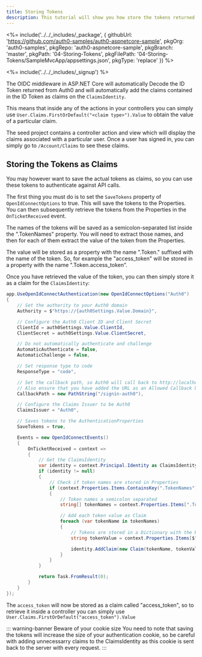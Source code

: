 ```yaml
---
title: Storing Tokens
description: This tutorial will show you how store the tokens returned from Auth0 in order to use them later on.
---
```


<%= include('../../_includes/_package', {
  githubUrl: 'https://github.com/auth0-samples/auth0-aspnetcore-sample',
  pkgOrg: 'auth0-samples',
  pkgRepo: 'auth0-aspnetcore-sample',
  pkgBranch: 'master',
  pkgPath: '04-Storing-Tokens',
  pkgFilePath: '04-Storing-Tokens/SampleMvcApp/appsettings.json',
  pkgType: 'replace'
}) %>

<%= include('../../_includes/_signup') %>

The OIDC middleware in ASP.NET Core will automatically Decode the ID Token returned from Auth0 and will automatically add the claims contained in the ID Token as claims on the `ClaimsIdentity`.

This means that inside any of the actions in your controllers you can simply use `User.Claims.FirstOrDefault("<claim type>").Value` to obtain the value of a particular claim.

The seed project contains a controller action and view which will display the claims associated with a particular user. Once a user has signed in, you can simply go to `/Account/Claims` to see these claims.

## Storing the Tokens as Claims

You may however want to save the actual tokens as claims, so you can use these tokens to authenticate against API calls.

The first thing you must do is to set the `SaveTokens` property of `OpenIdConnectOptions` to true. This will save the tokens to the Properties. You can then subsequently retrieve the tokens from the Properties in the `OnTicketReceived` event.

The names of the tokens will be saved as a semicolon-separated list inside the ".TokenNames" property. You will need to extract those names, and then for each of them extract the value of the token from the Properties.

The value will be stored as a property with the name ".Token." suffixed with the name of the token. So, for example the "access_token" will be stored in a property with the name ".Token.access_token". 

Once you have retrieved the value of the token, you can then simply store it as a claim for the `ClaimsIdentity`:

```csharp
app.UseOpenIdConnectAuthentication(new OpenIdConnectOptions("Auth0")
{
    // Set the authority to your Auth0 domain
    Authority = $"https://{auth0Settings.Value.Domain}",

    // Configure the Auth0 Client ID and Client Secret
    ClientId = auth0Settings.Value.ClientId,
    ClientSecret = auth0Settings.Value.ClientSecret,

    // Do not automatically authenticate and challenge
    AutomaticAuthenticate = false,
    AutomaticChallenge = false,

    // Set response type to code
    ResponseType = "code",

    // Set the callback path, so Auth0 will call back to http://localhost:60856/signin-auth0 
    // Also ensure that you have added the URL as an Allowed Callback URL in your Auth0 dashboard 
    CallbackPath = new PathString("/signin-auth0"),

    // Configure the Claims Issuer to be Auth0
    ClaimsIssuer = "Auth0",

    // Saves tokens to the AuthenticationProperties
    SaveTokens = true,

    Events = new OpenIdConnectEvents()
    {
        OnTicketReceived = context =>
        {
            // Get the ClaimsIdentity
            var identity = context.Principal.Identity as ClaimsIdentity;
            if (identity != null)
            {
                // Check if token names are stored in Properties
                if (context.Properties.Items.ContainsKey(".TokenNames"))
                {
                    // Token names a semicolon separated
                    string[] tokenNames = context.Properties.Items[".TokenNames"].Split(';');

                    // Add each token value as Claim
                    foreach (var tokenName in tokenNames)
                    {
                        // Tokens are stored in a Dictionary with the Key ".Token.<token name>"
                        string tokenValue = context.Properties.Items[$".Token.{tokenName}"];

                        identity.AddClaim(new Claim(tokenName, tokenValue));
                    }
                }
            }

            return Task.FromResult(0);
        }
    }
});
```

The `access_token` will now be stored as a claim called "access_token", so to retrieve it inside a controller you can simply use `User.Claims.FirstOrDefault("access_token").Value`

::: warning-banner Beware of your cookie size
You need to note that saving the tokens will increase the size of your authentication cookie, so be careful with adding unnecessarry claims to the ClaimsIdentity as this cookie is sent back to the server with every request.
:::